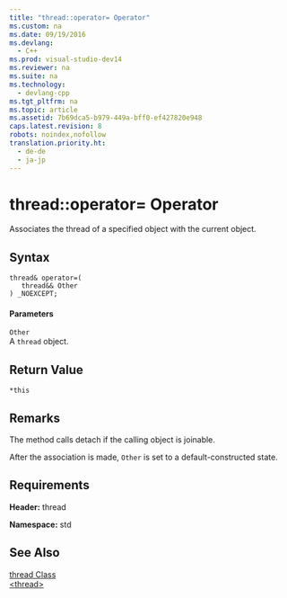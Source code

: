 ```yaml
---
title: "thread::operator= Operator"
ms.custom: na
ms.date: 09/19/2016
ms.devlang: 
  - C++
ms.prod: visual-studio-dev14
ms.reviewer: na
ms.suite: na
ms.technology: 
  - devlang-cpp
ms.tgt_pltfrm: na
ms.topic: article
ms.assetid: 7b69dca5-b979-449a-bff0-ef427820e948
caps.latest.revision: 8
robots: noindex,nofollow
translation.priority.ht: 
  - de-de
  - ja-jp
---
```

# thread::operator= Operator
Associates the thread of a specified object with the current object.  
  
## Syntax  
  
```  
thread& operator=(  
   thread&& Other  
) _NOEXCEPT;  
```  
  
#### Parameters  
 `Other`  
 A `thread` object.  
  
## Return Value  
 `*this`  
  
## Remarks  
 The method calls detach if the calling object is joinable.  
  
 After the association is made, `Other` is set to a default-constructed state.  
  
## Requirements  
 **Header:** thread  
  
 **Namespace:** std  
  
## See Also  
 [thread Class](../vs140/thread-Class.md)   
 [<thread\>](../vs140/-thread-.md)